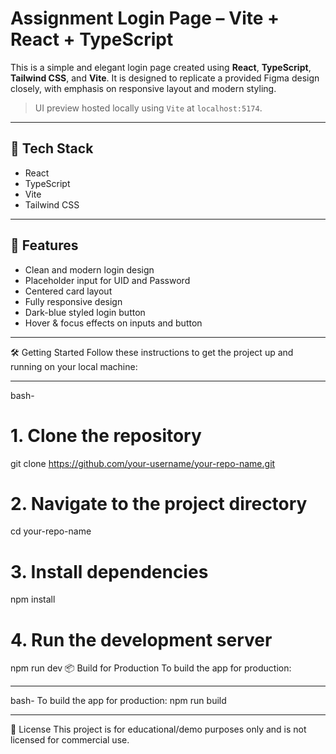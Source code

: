 # Assignment Login Page – Vite + React + TypeScript

This is a simple and elegant login page created using **React**, **TypeScript**, **Tailwind CSS**, and **Vite**. It is designed to replicate a provided Figma design closely, with emphasis on responsive layout and modern styling.

> UI preview hosted locally using `Vite` at `localhost:5174`.

---

## 🚀 Tech Stack

- React  
- TypeScript  
- Vite  
- Tailwind CSS

---

## 🧩 Features

- Clean and modern login design
- Placeholder input for UID and Password
- Centered card layout
- Fully responsive design
- Dark-blue styled login button
- Hover & focus effects on inputs and button

---
🛠️ Getting Started
Follow these instructions to get the project up and running on your local machine:

---

bash-
# 1. Clone the repository
git clone https://github.com/your-username/your-repo-name.git

# 2. Navigate to the project directory
cd your-repo-name

# 3. Install dependencies
npm install

# 4. Run the development server
npm run dev
📦 Build for Production
To build the app for production:

---

bash-
To build the app for production:
npm run build

---

🧾 License
This project is for educational/demo purposes only and is not licensed for commercial use.
